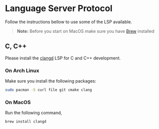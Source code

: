 # Language Server Protocol

Follow the instructions bellow to use some of the LSP available.

> **Note:** Before you start on MacOS make sure you have [Brew](https://brew.sh/) installed

## C, C++
Please install the [clangd](https://clangd.llvm.org/installation.html) LSP for C and C++ development.

### On Arch Linux

Make sure you install the following packages:

```sh
sudo pacman -S curl file git cmake clang
```

### On MacOS

Run the following command,

```sh
brew install clangd
```
